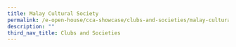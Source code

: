 ```yaml
---
title: Malay Cultural Society
permalink: /e-open-house/cca-showcase/clubs-and-societies/malay-cultural-society/
description: ""
third_nav_title: Clubs and Societies
---
```

